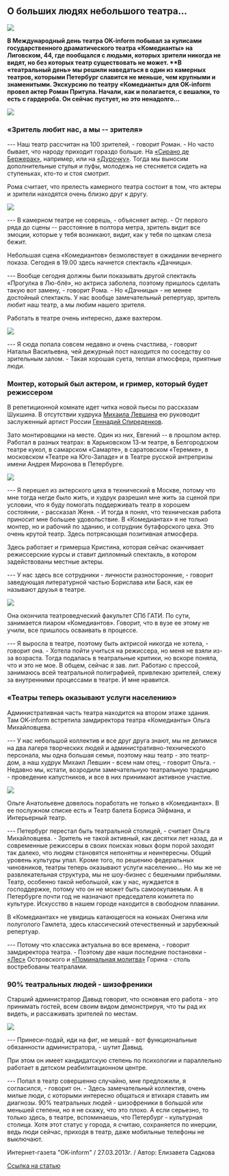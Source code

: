 ## О больших людях небольшого театра...


![](image-01.jpg)


**В Международный день театра OK-inform побывал за кулисами государственного драматического театра «Комедианты» на Лиговском, 44, где пообщался с людьми, которых зрители никогда не видят, но без которых театр существовать не может. \*\*В «театральный день» мы решили наведаться в один из камерных театров, которыми Петербург славится не меньше, чем крупными и знаменитыми. Экскурсию по театру «Комедианты» для OK-inform провел актер Роман Притула. Начали, как и полагается, с вешалки, то есть с гардероба. Он сейчас пустует, но это ненадолго...**


![](image-02.jpg)


### «Зритель любит нас, а мы -- зрителя»


--- Наш театр рассчитан на 100 зрителей, - говорит Роман. - Но часто бывает, что народу приходит гораздо больше. На [«Сирано де Бержерак»][0], например, или на [«Дурочку»][1]. Тогда мы выносим дополнительные стулья и пуфы, молодежь не стесняется сидеть на ступеньках, кто-то и стоя смотрит.


Рома считает, что прелесть камерного театра состоит в том, что актеры и зрители находятся очень близко друг к другу.


![](image-03.jpg)


--- В камерном театре не соврешь, - объясняет актер. - От первого ряда до сцены -- расстояние в полтора метра, зритель видит все эмоции, которые у тебя возникают, видит, как у тебя по щекам слеза бежит.


Небольшая сцена «Комедиантов» безмолвствует в ожидании вечернего показа. Сегодня в 19.00 здесь начнется спектакль «Дачницы».


--- Вообще сегодня должны были показывать другой спектакль «Прогулка в Лю-блё», но актриса заболела, поэтому пришлось сделать такую вот замену, - говорит Рома. - Но «Дачницы» - не менее достойный спектакль. У нас вообще замечательный репертуар, зритель любит наш театр, а мы любим нашего зрителя.


Работать в театре очень интересно, даже вахтером.


![](image-04.jpg)


--- Я сюда попала совсем недавно и очень счастлива, - говорит Наталья Васильевна, чей дежурный пост находится по соседству со зрительным залом. - Такая хорошая суета, теплая атмосфера, приятные люди.


### Монтер, который был актером, и гример, который будет режиссером


В репетиционной комнате идет читка новой пьесы по рассказам Шукшина. В отсутствии худрука [Михаила Левшина][2] ею руководит заслуженный артист России [Геннадий Спиреденков][3].


Зато монтировщики на месте. Один из них, Евгений -- в прошлом актер. Работал в разных театрах: в Харьковском 13-м театре, в Белгородском театре кукол, в самарском «Самарте», в саратовском «Теремке», в московском «Театре на Юго-Западе» и в Театре русской антрепризы имени Андрея Миронова в Петербурге.


![](image-05.jpg)


--- Я перешел из актерского цеха в технический в Москве, потому что мне тогда негде было жить, и худрук разрешил мне жить за сценой при условии, что я буду помогать поддерживать театр в хорошем состоянии, - рассказал Женя. - И тогда я понял, что техническая работа приносит мне большее удовольствие. В «Комедиантах» я не только монтер, но и рабочий по зданию, и сотрудник бутафорского цеха. Это очень крутой театр. Здесь потрясающая позитивная атмосфера.


Здесь работает и гримерша Кристина, которая сейчас оканчивает режиссерские курсы и ставит дипломный спектакль, в котором задействованы местные актеры.


--- У нас здесь все сотрудники - личности разносторонние, - говорит заведующая литературной частью Борислава или Бася, как ее называют друзья в театре.


![](image-06.jpg)


Она окончила театроведческий факультет СПб ГАТИ. По сути, занимается пиаром «Комедиантов». Говорит, что в вузе ее этому не учили, все пришлось осваивать в процессе.


--- Я выросла в театре, поэтому быть актрисой никогда не хотела, - говорит она. - Хотела пойти учиться на режиссера, но меня не взяли из-за возраста. Тогда подалась в театральные критики, но вскоре поняла, что и это не мое. В общем, сейчас я зав. лит. Работаю с прессой, занимаюсь всей театральной полиграфией, привлекаю зрителей, слежу за внутренними процессами в театре. И мне нравится.


### «Театры теперь оказывают услуги населению»


Административная часть театра находится на втором этаже здания. Там OK-inform встретила замдиректора театра «Комедианты» Ольга Михайловцева.


--- У нас небольшой коллектив и все друг друга знают, мы не делимся на два лагеря творческих людей и административно-технического персонала, мы одна большая семья, поэтому наш театр - это театр-дом, а наш худрук Михаил Левшин - всем нам отец, - говорит Ольга. - Недавно мы, кстати, возродили замечательную театральную традицию - проведение капустников, и все в них принимают активное участие.


![](image-07.jpg)


Ольге Анатольевне довелось поработать не только в «Комедиантах». В ее послужном списке есть и Театр балета Бориса Эйфмана, и Интерьерный театр.


--- Петербург перестал быть театральной столицей, - считает Ольга Михайловцева. - Зритель не такой активный, как десятки лет назад, да и современные режиссеры в своих поисках новых форм порой заходят так далеко, что людям становятся непонятны и неинтересны. Общий уровень культуры упал. Кроме того, по решению федеральных чиновников, театры теперь оказывают услуги населению... Но мы же не развлекательная структура, мы не шоу-бизнес с бешеными прибылями. Театр, особенно такой небольшой, как у нас, нуждается в господдержке, потому что он не может быть самоокупаемым. А в Петербурге почти год не назначают председателя комитета по культуре. Искусство в нашем городе находится в свободном плавании.


В «Комедиантах» не увидишь катающегося на коньках Онегина или полуголого Гамлета, здесь классический отечественный и зарубежный репертуар.


--- Потому что классика актуальна во все времена, - говорит замдиректора театра. - Поэтому две наши последние постановки - [«Лес»][4] Островского и [«Поминальная молитва»][5] Горина - столь востребованы театралами.


### 90% театральных людей - шизофреники


Старший администратор Давыд говорит, что основная его работа - это принимать гостей, всем своим видом демонстрируя, что ты рад их видеть, и рассаживать зрителей по местам.


![](image-08.jpg)


--- Принеси-подай, иди на фиг, не мешай - вот функциональные обязанности администратора, - шутит Давыд.


При этом он имеет кандидатскую степень по психологии и параллельно работает в детском реабилитационном центре.


--- Попал в театр совершенно случайно, мне предложили, я согласился, - говорит он. - Здесь замечательный коллектив, очень милые люди, с которыми интересно общаться и втихаря ставить им диагнозы. 90% театральных людей - шизофреники в большой или меньшей степени, но я не скажу, что это плохо. А если серьезно, то только здесь, в театре, вспоминаешь, что Петербург - культурная столица. Хотя этот статус у города, я считаю, сохраняется по инерции, ведь люди сейчас, приходя в театр, даже мобильные телефоны не выключают.


Интернет-газета "OK-inform" / 27.03.2013г. / Автор: Елизавета Садкова


[Ссылка на статью][6]

[0]: ../../performance/sirano-de-berzherak "Сирано де Бержерак"
[1]: ../../performance/durochka "Дурочка"
[2]: ../../person/mikhail-levshin "Михаил Левшин"
[3]: ../../person/gennadii-spiridenkov "Геннадий Спириденков"
[4]: ../../performance/les "Лес"
[5]: ../../performance/pominalnaya-molitva "Поминальная молитва"
[6]: http://ok-inform.ru/prazdnik-zhizni/1613-o-bolshikh-lyudyakh-nebolshogo-teatra.html
